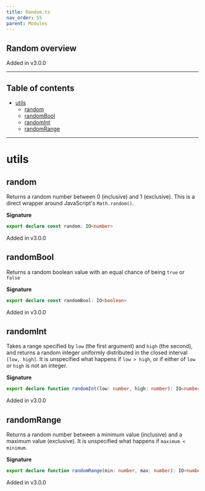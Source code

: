 ```yaml
---
title: Random.ts
nav_order: 55
parent: Modules
---
```


## Random overview

Added in v3.0.0

---

<h2 class="text-delta">Table of contents</h2>

- [utils](#utils)
  - [random](#random)
  - [randomBool](#randombool)
  - [randomInt](#randomint)
  - [randomRange](#randomrange)

---

# utils

## random

Returns a random number between 0 (inclusive) and 1 (exclusive). This is a direct wrapper around JavaScript's
`Math.random()`.

**Signature**

```ts
export declare const random: IO<number>
```

Added in v3.0.0

## randomBool

Returns a random boolean value with an equal chance of being `true` or `false`

**Signature**

```ts
export declare const randomBool: IO<boolean>
```

Added in v3.0.0

## randomInt

Takes a range specified by `low` (the first argument) and `high` (the second), and returns a random integer uniformly
distributed in the closed interval `[low, high]`. It is unspecified what happens if `low > high`, or if either of
`low` or `high` is not an integer.

**Signature**

```ts
export declare function randomInt(low: number, high: number): IO<number>
```

Added in v3.0.0

## randomRange

Returns a random number between a minimum value (inclusive) and a maximum value (exclusive). It is unspecified what
happens if `maximum < minimum`.

**Signature**

```ts
export declare function randomRange(min: number, max: number): IO<number>
```

Added in v3.0.0
